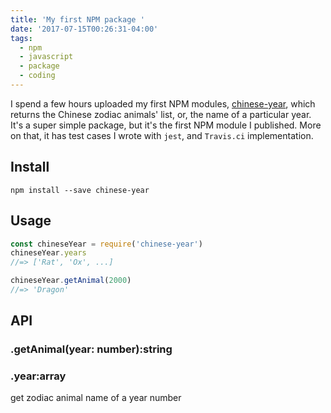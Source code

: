 ```yaml
---
title: 'My first NPM package '
date: '2017-07-15T00:26:31-04:00'
tags:
  - npm
  - javascript
  - package
  - coding
---
```

I spend a few hours uploaded my first NPM modules, [chinese-year](https://github.com/wangsongiam/chinese-year), which returns the Chinese zodiac animals' list, or, the name of a particular year. It's a super simple package, but it's the first NPM module I published. More on that, it has test cases I wrote with `jest`, and `Travis.ci` implementation. 

## Install
```
npm install --save chinese-year
```

## Usage
```js
const chineseYear = require('chinese-year')
chineseYear.years
//=> ['Rat', 'Ox', ...]

chineseYear.getAnimal(2000)
//=> 'Dragon'
```

## API
### .getAnimal(year: number):string
### .year:array
get zodiac animal name of a year number

